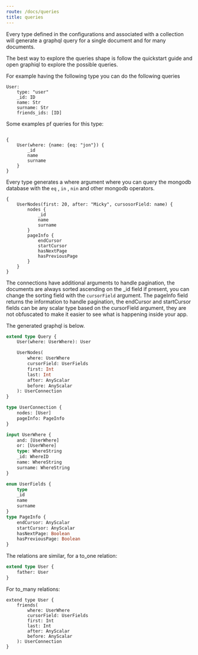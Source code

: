 ```yaml
---
route: /docs/queries
title: queries
---
```


Every type defined in the configurations and associated with a collection will generate a graphql query for a single document and for many documents.

The best way to explore the queries shape is follow the quickstart guide and open graphiql to explore the possible queries.

For example having the following type you can do the following queries

``` 
User:
    type: "user"
    _id: ID
    name: Str
    surname: Str
    friends_ids: [ID]
```

Some examples pf queries for this type:

``` gql

{
    User(where: {name: {eq: "jon"}) {
        _id
        name
        surname
    }
}
```

Every type generates a where argument where you can query the mongodb database with the `eq` , `in` , `nin` and other mongodb operators.

``` gql
{
    UserNodes(first: 20, after: "Micky", cursosorField: name) {
        nodes {
            _id
            name
            surname
        }
        pageInfo {
            endCursor
            startCursor
            hasNextPage
            hasPreviousPage
        }
    }
}
```

The connections have additional arguments to handle pagination, the documents are always sorted ascending on the \_id field if present, you can change the sorting field with the `cursorField` argument.
The pageInfo field returns the information to handle pagination, the endCursor and startCursor fields can be any scalar type based on the cursorField argument, they are not obfuscated to make it easier to see what is happening inside your app.

The generated graphql is below.

``` graphql
extend type Query {
    User(where: UserWhere): User

    UserNodes(
        where: UserWhere
        cursorField: UserFields
        first: Int
        last: Int
        after: AnyScalar
        before: AnyScalar
    ): UserConnection
}

type UserConnection {
    nodes: [User]
    pageInfo: PageInfo
}

input UserWhere {
    and: [UserWhere]
    or: [UserWhere]
    type: WhereString
    _id: WhereID
    name: WhereString
    surname: WhereString
}

enum UserFields {
    type
    _id
    name
    surname
}
type PageInfo {
    endCursor: AnyScalar
    startCursor: AnyScalar
    hasNextPage: Boolean
    hasPreviousPage: Boolean
}
```

The relations are similar, for a to_one relation:

``` graphql
extend type User {
    father: User
}
```

For to_many relations:

``` gql
extend type User {
    friends(
        where: UserWhere
        cursorField: UserFields
        first: Int
        last: Int
        after: AnyScalar
        before: AnyScalar
    ): UserConnection
}
```

